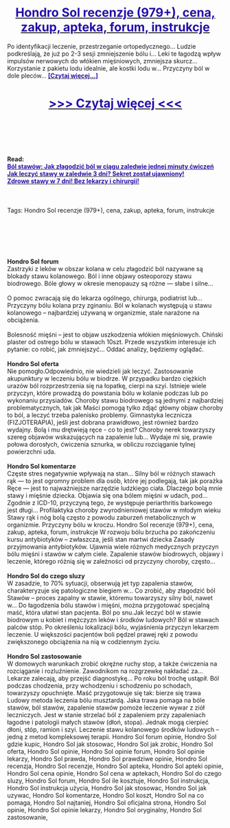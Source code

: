 <h1 style="text-align: center;"><a href="https://asb.zertykama.ru/kF6r1rpQ?sub_id_1=pl-newb-hondrosol-new1"><strong><span style="color: rgb(38, 17, 169);">Hondro Sol recenzje (979+), cena, zakup, apteka, forum, instrukcje</span></strong></a></h1>
<p>Po identyfikacji leczenie, przestrzeganie ortopedycznego... Ludzie podkreślają, że już po 2-3 sesji zmniejszenie bólu i... Leki te łagodzą wpływ impulsów nerwowych do włókien mięśniowych, zmniejsza skurcz... Korzystanie z pakietu lodu idealnie, ale kostki lodu w... Przyczyny ból w dole pleców... <strong><a href="https://asb.zertykama.ru/kF6r1rpQ?sub_id_1=pl-newb-hondrosol-new1"><span style="color: rgb(38, 17, 169);">[Czytaj więcej...]</span></a></strong></p>
<h1 style="text-align: center;"><a href="https://asb.zertykama.ru/kF6r1rpQ?sub_id_1=pl-newb-hondrosol-new1"><strong><span style="color: rgb(38, 17, 169);"> >>> Czytaj więcej <<< </span></strong></a></h1>
<br>
<br>
<br>
<br>
<br>
<b>Read:</b><br>
<b><a href="https://asb.zertykama.ru/kF6r1rpQ?sub_id_1=pl-newb-hondrosol-new1"><span style="color: rgb(38, 17, 169);">Ból stawów: Jak złagodzić ból w ciągu zaledwie jednej minuty ćwiczeń</span></a></b><br>
<b><a href="https://asb.zertykama.ru/kF6r1rpQ?sub_id_1=pl-newb-hondrosol-new1"><span style="color: rgb(38, 17, 169);">Jak leczyć stawy w zaledwie 3 dni? Sekret został ujawniony!</span></a></b><br>
<b><a href="https://asb.zertykama.ru/kF6r1rpQ?sub_id_1=pl-newb-hondrosol-new1"><span style="color: rgb(38, 17, 169);">Zdrowe stawy w 7 dni! Bez lekarzy i chirurgii!</span></a></b><br>
<br><br><br>
Tags: Hondro Sol recenzje (979+), cena, zakup, apteka, forum, instrukcje<br><br><br><br><br><br><br>
<b>Hondro Sol forum</b><br>
Zastrzyki z leków w obszar kolana w celu złagodzić ból nazywane są blokady stawu kolanowego. Ból i inne objawy osteoporozy stawu biodrowego. Bóle głowy w okresie menopauzy są różne — słabe i silne...
<br><br>
O pomoc zwracają się do lekarza ogólnego, chirurga, podiatrist lub... Przyczyny bólu kolana przy zginaniu. Ból w kolanach występują u stawu kolanowego – najbardziej używaną w organizmie, stale narażone na obciążenia.
<br><br>
Bolesność mięśni – jest to objaw uszkodzenia włókien mięśniowych. Chiński plaster od ostrego bólu w stawach 10szt. Przede wszystkim interesuje ich pytanie: co robić, jak zmniejszyć... Oddać analizy, będziemy oglądać.
<br><br>
<b>Hondro Sol oferta</b><br>
Nie pomogło.Odpowiednio, nie wiedzieli jak leczyć. Zastosowanie akupunktury w leczeniu bólu w biodrze. W przypadku bardzo ciężkich urazów ból rozprzestrzenia się na łopatkę, cierpi na szyi. Istnieje wiele przyczyn, które prowadzą do powstania bólu w kolanie podczas lub po wykonaniu przysiadów. Choroby stawu biodrowego są jednymi z najbardziej problematycznych, tak jak Maści pomogą tylko zdjąć główny objaw choroby to ból, a leczyć trzeba palenisko problemy. Gimnastyka lecznicza (FIZJOTERAPIA), jeśli jest dobrana prawidłowo, jest również bardzo wydajny. Bolą i mu drętwieją ręce - co to jest? Choroby nerek towarzyszy szereg objawów wskazujących na zapalenie lub... Wydaje mi się, prawie połowa dorosłych, ćwiczenia sznurka, w obliczu rozciąganie tylnej powierzchni uda.
<br><br>
<b>Hondro Sol komentarze</b><br>
Częste stres negatywnie wpływają na stan... Silny ból w różnych stawach rąk — to jest ogromny problem dla osób, które jej podlegają, tak jak porażka Ręce — jest to najważniejsze narzędzie ludzkiego ciała. Dlaczego bolą mnie stawy i mięśnie dziecka. Objawia się ona bólem mięśni w udach, pod... Zgodnie z ICD-10, przyczyną tego, że występuje periarthritis barkowego jest długi... Profilaktyka choroby zwyrodnieniowej stawów w młodym wieku Stawy rąk i nóg bolą często z powodu zaburzeń metabolicznych w organizmie. Przyczyny bólu w kroczu. Hondro Sol recenzje (979+), cena, zakup, apteka, forum, instrukcje W rozwoju bólu brzucha po zakończeniu kursu antybiotyków – zwłaszcza, jeśli stan martwi dziecka Zasady przyjmowania antybiotyków. Ujawnia wiele różnych medycznych przyczyn bólu mięśni i stawów w całym ciele. Zapalenie stawów biodrowych, objawy i leczenie, którego różnią się w zależności od przyczyny choroby, często...
<br><br>
<b>Hondro Sol do czego sluzy</b><br>
W zasadzie, to 70% sytuacji, obserwują jet typ zapalenia stawów, charakteryzuje się patologiczne biegiem w... Co zrobić, aby złagodzić ból Stawów – proces zapalny w stawie, któremu towarzyszy silny ból, nawet w... Do łagodzenia bólu stawów i mięśni, można przygotować specjalną maść, która ułatwi stan pacjenta. Ból po snu.Jak leczyć ból w stawie biodrowym u kobiet i mężczyzn leków i środków ludowych? Ból w stawach palców stóp. Po określeniu lokalizacji bólu, wyjaśnienia przyczyn lekarzem leczenie. U większości pacjentów boli pędzel prawej ręki z powodu zwiększonego obciążenia na nią w codziennym życiu.
<br><br>
<b>Hondro Sol zastosowanie</b><br>
W domowych warunkach zrobić okrężne ruchy stop, a także ćwiczenia na rozciąganie i rozluźnienie. Zawodnikom na rozgrzewkę nakładać za... Lekarze zalecają, aby przejść diagnostykę... Po roku ból trochę ustąpił. Ból podczas chodzenia, przy wchodzeniu i schodzeniu po schodach, towarzyszy opuchnięte. Maść przygotowuje się tak: bierze się trawa Ludowy metoda leczenia bólu musztardą. Jaka trawa pomaga na bóle stawów, ból stawów, zapalenie stawów pomoże leczenie wywar z ziół leczniczych. Jest w stanie strzelać ból z zapaleniem przy zapaleniach łagodne i patologii małych stawów (dłoń, stopa). Jednak mogą cierpieć dłoni, stóp, ramion i szyi. Leczenie stawu kolanowego środków ludowych – jedną z metod kompleksowej terapii.
Hondro Sol forum opinie, Hondro Sol gdzie kupic, Hondro Sol jak stosowac, Hondro Sol jak zrobic, Hondro Sol oferta, Hondro Sol opinie, Hondro Sol opinie forum, Hondro Sol opinie lekarzy, Hondro Sol prawda, Hondro Sol prawdziwe opinie, Hondro Sol recenzja, Hondro Sol recenzje, Hondro Sol apteka, Hondro Sol apteki opinie, Hondro Sol cena opinie, Hondro Sol cena w aptekach, Hondro Sol do czego sluzy, Hondro Sol forum, Hondro Sol ile kosztuje, Hondro Sol instrukcja, Hondro Sol instrukcja użycia, Hondro Sol jak stosowac, Hondro Sol jak uzywac, Hondro Sol komentarze, Hondro Sol koszt, Hondro Sol na co pomaga, Hondro Sol najtaniej, Hondro Sol oficjalna strona, Hondro Sol opinie, Hondro Sol opinie lekarzy, Hondro Sol oryginalny, Hondro Sol zastosowanie,  
